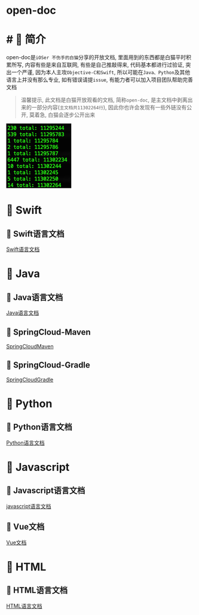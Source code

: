 # open-doc

# # 🍎 简介

open-doc是`iOSer 不伤手的白猫`分享的开放文档, 里面用到的东西都是白猫平时积累所写, 内容有些是来自互联网, 有些是自己推敲得来, 代码基本都进行过验证, 突出一个严谨, 因为本人主攻`Objective-C和Swift`, 所以可能在`Java、Python`及其他语言上并没有那么专业, 如有错误请提`issue`, 有能力者可以加入项目团队帮助完善文档

> 温馨提示, 此文档是白猫开放观看的文档, 简称`open-doc`, 是主文档中剥离出来的一部分内容(`主文档共11302264行`), 因此你也许会发现有一些外链没有公开, 莫着急, 白猫会逐步公开出来

![](images/Pasted%20image%2020230818132727.png)

# 🍎 Swift

## 🌲 Swift语言文档

[Swift语言文档](0-language/swift/swift.md)

# 🍎 Java

## 🌲 Java语言文档

[Java语言文档](0-language/java/java.md)

## 🌲 SpringCloud-Maven

[SpringCloudMaven](1-framework/java/spring/springcloud/SpringCloudMaven/SpringCloudMaven.md)

## 🌲 SpringCloud-Gradle

[SpringCloudGradle](1-framework/java/spring/springcloud/SpringCloudGradle/SpringCloudGradle.md)

# 🍎 Python

## 🌲 Python语言文档

[Python语言文档](0-language/python/python.md)

# 🍎 Javascript

## 🌲 Javascript语言文档

[javascript语言文档](0-language/javascript/javascript.md)

## 🌲 Vue文档

[Vue文档](1-framework/javascript/vue/vue.md)

# 🍎 HTML

## 🌲 HTML语言文档

[HTML语言文档](0-language/html/html.md)
